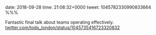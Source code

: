 date: 2018-09-28
time: 21:08:32+0000
tweet: 1045782330990833664
%%%

Fantastic final talk about teams operating effectively. [twitter.com/todo\_london/status/1045735416723320832](https://twitter.com/todo_london/status/1045735416723320832)
